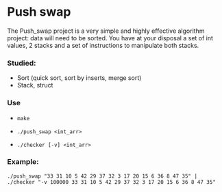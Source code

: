 # Push swap
The Push_swap project is a very simple and highly effective algorithm project: data will
need to be sorted. You have at your disposal a set of int values, 2 stacks and a set of
instructions to manipulate both stacks.

### Studied:
- Sort (quick sort, sort by inserts, merge sort)
- Stack, struct

### Use
 - `make`

 - `./push_swap <int_arr>`

 - `./checker [-v] <int_arr>`

### Example:

`./push_swap "33 31 10 5 42 29 37 32 3 17 20 15 6 36 8 47 35" | ./checker "-v 100000 33 31 10 5 42 29 37 32 3 17 20 15 6 36 8 47 35"`
